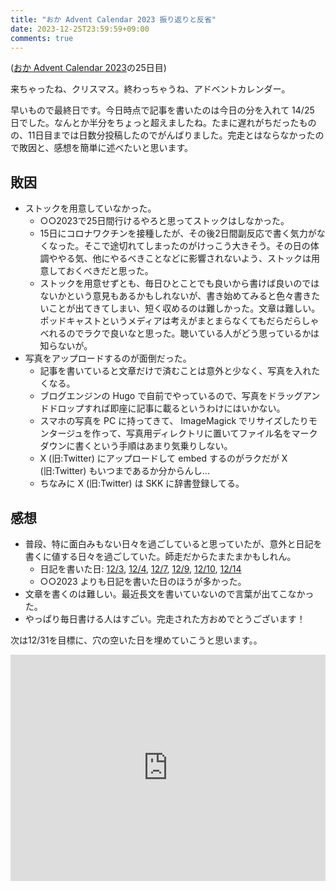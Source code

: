 ```yaml
---
title: "おか Advent Calendar 2023 振り返りと反省"
date: 2023-12-25T23:59:59+09:00
comments: true
---
```


([おか Advent Calendar 2023](https://adventar.org/calendars/9232)の25日目)

来ちゃったね、クリスマス。終わっちゃうね、アドベントカレンダー。

早いもので最終日です。今日時点で記事を書いたのは今日の分を入れて 14/25 日でした。なんとか半分をちょっと超えましたね。たまに遅れがちだったものの、11日目までは日数分投稿したのでがんばりました。完走とはならなかったので敗因と、感想を簡単に述べたいと思います。

## 敗因

- ストックを用意していなかった。
  - ○○2023で25日間行けるやろと思ってストックはしなかった。
  - 15日にコロナワクチンを接種したが、その後2日間副反応で書く気力がなくなった。そこで途切れてしまったのがけっこう大きそう。その日の体調ややる気、他にやるべきことなどに影響されないよう、ストックは用意しておくべきだと思った。
  - ストックを用意せずとも、毎日ひとことでも良いから書けば良いのではないかという意見もあるかもしれないが、書き始めてみると色々書きたいことが出てきてしまい、短く収めるのは難しかった。文章は難しい。ポッドキャストというメディアは考えがまとまらなくてもだらだらしゃべれるのでラクで良いなと思った。聴いている人がどう思っているかは知らないが。
- 写真をアップロードするのが面倒だった。
  - 記事を書いていると文章だけで済むことは意外と少なく、写真を入れたくなる。
  - ブログエンジンの Hugo で自前でやっているので、写真をドラッグアンドドロップすれば即座に記事に載るというわけにはいかない。
  - スマホの写真を PC に持ってきて、 ImageMagick でリサイズしたりモンタージュを作って、写真用ディレクトリに置いてファイル名をマークダウンに書くという手順はあまり気乗りしない。
  - X (旧:Twitter) にアップロードして embed するのがラクだが X (旧:Twitter) もいつまであるか分からんし...
  - ちなみに X (旧:Twitter) は SKK に辞書登録してる。

## 感想

- 普段、特に面白みもない日々を過ごしていると思っていたが、意外と日記を書くに値する日々を過ごしていた。師走だからたまたまかもしれん。
  - 日記を書いた日: [12/3](/blog/posts/2023/advent1203/), [12/4](/blog/posts/2023/advent1204/), [12/7](/blog/posts/2023/advent1207/), [12/9](/blog/posts/2023/advent1209/), [12/10](/blog/posts/2023/advent1210/), [12/14](/blog/posts/2023/advent1214/)
  - ○○2023 よりも日記を書いた日のほうが多かった。
- 文章を書くのは難しい。最近長文を書いていないので言葉が出てこなかった。
- やっぱり毎日書ける人はすごい。完走された方おめでとうございます！

次は12/31を目標に、穴の空いた日を埋めていこうと思います。。

<div style="text-align: center;">
<iframe src="https://adventar.org/calendars/9232/embed" width="100%" height="362" frameborder="0" loading="lazy"></iframe>
</div>
